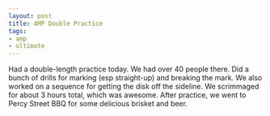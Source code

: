 ```yaml
---
layout: post
title: AMP Double Practice
tags:
- amp
- ultimate
---
```


Had a double-length practice today. We had over 40 people there. Did a bunch of drills for marking (esp straight-up) and breaking the mark. We also worked on a sequence for getting the disk off the sideline. We scrimmaged for about 3 hours total, which was awesome. After practice, we went to Percy Street BBQ for some delicious brisket and beer.
